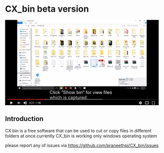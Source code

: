 # CX_bin beta version
 
[![CX bin](https://github.com/praneethpj/CX_bin/blob/master/Untitled.png)](https://www.youtube.com/edit?o=U&video_id=LJpAInFS97o "Everything Is AWESOME")

Introduction
--------------
CX bin is a free software that can be used to cut or copy files in different folders at once.currently CX_bin is working only windows operating system


please report any of issues via https://github.com/praneethpj/CX_bin/issues
